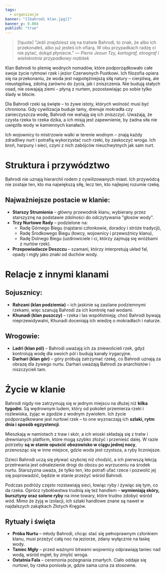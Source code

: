 ```yaml
---
tags:
  - organizacje
banner: "[[bahrodi klan.jpg]]"
banner_y: 0.804
publish: "true"
---
```

> [!quote] "Jeśli znajdziesz się na tratwie Bahrodi, to znak, że albo ich przekonałeś, albo już jesteś ich ofiarą. W obu przypadkach radzę ci nie pytać, dokąd płyniecie."
> _— Pierre Jeoun Tzy, kartograf, etnograf i wielokrotnie przypadkowy rozbitek_


Klan Bahrodi to plemię wodnych nomadów, które podporządkowało całe swoje życie rytmowi rzek i jezior Czerwonych Pustkowi. Ich filozofia opiera się na przekonaniu, że woda jest najpotężniejszą siłą natury – cierpliwą, ale nieustępliwą, zdolną zarówno do życia, jak i zniszczenia. Nie budują stałych osad, nie oswajają ziemi – płyną z nurtem, pozostawiając po sobie tylko ślady w błocie.

Dla Bahrodi rzeki są święte – to żywe istoty, których wolność musi być chroniona. Gdy cywilizacja buduje tamy, drenuje mokradła czy zanieczyszcza wodę, Bahrodi nie wahają się ich zniszczyć. Uważają, że czysta rzeka to rzeka dzika, a ich misją jest zapewnienie, by żadna siła nie uwięziła wody w kamiennych kanałach.

Ich wojownicy to mistrzowie walki w terenie wodnym – znają każdy zdradliwy nurt i potrafią wykorzystać ruch rzeki, by zaskoczyć wroga. Ich broń, harpuny i sieci, czyni z nich zabójców nieuchwytnych jak sam nurt.
# Struktura i przywództwo

Bahrodi nie uznają hierarchii rodem z cywilizowanych miast. Ich przywódcą nie zostaje ten, kto ma największą siłę, lecz ten, kto najlepiej rozumie rzekę.
## Najważniejsze postacie w klanie:
- **Starszy Strumienia** – główny przewodnik klanu, wybierany przez starszyznę na podstawie zdolności do odczytywania "głosów wody".
- **Trzy Nurtowe Rady** – podzielone na:
    - Radę Górnego Biegu (najstarsi członkowie, doradcy i stróże tradycji), 
    - Radę Środkowego Biegu (łowcy, wojownicy i przewoźnicy klanu),
    - Radę Dolnego Biegu (uzdrowiciele i ci, którzy zajmują się wróżbami z nurtów rzek).
- **Przepowiadacze Deszczu** – szamani, którzy interpretują układ fal, opady i mgły jako znaki od duchów wody.
# Relacje z innymi klanami
## Sojusznicy:
- **Rahzani (klan podziemia)** – ich jaskinie są zasilane podziemnymi rzekami, więc szanują Bahrodi za ich kontrolę nad wodami.
- **Khunadi (klan puszczy)** – rzeka i las współistnieją; choć Bahrodi bywają nieprzewidywalni, Khunadi doceniają ich wiedzę o mokradłach i naturze.
## Wrogowie:
- **Ladri (klan pól)** – Bahrodi uważają ich za zniewolicieli rzek, gdyż kontrolują wodę dla swoich pól i budują kanały irygacyjne.
- **Darhari (klan gór)** – góry próbują zatrzymać rzekę, co Bahrodi uznają za obrazę dla żywego nurtu. Darhari uważają Bahrodi za anarchistów i niszczycieli tam. 
# Życie w klanie
Bahrodi nigdy nie zatrzymują się w jednym miejscu na dłużej niż **kilka tygodni**. Są wędrownym ludem, który od pokoleń przemierza rzeki i rozlewiska, żyjąc w zgodzie z wodnym żywiołem. Ich życie podporządkowane jest nurtowi rzek – to one wyznaczają ich **szlaki, rytm dnia i sposób egzystencji**.

Mieszkają w namiotach z traw i skór, a ich wioski składają się z tratw i drewnianych platform, które mogą szybko złożyć i przenieść dalej. W razie potrzeby **są w stanie opuścić obozowisko w ciągu jednej nocy**, przenosząc się w inne miejsce, gdzie woda jest czystsza, a ryby liczniejsze.

Dzieci Bahrodi uczą się pływać szybciej niż chodzić, a ich pierwszą lekcją przetrwania jest odnalezienie drogi do obozu po wyrzuceniu na środek nurtu. Starszyzna uważa, że tylko ten, kto potrafi ufać rzece i pozwolić jej się poprowadzić, będzie w stanie przeżyć wśród Bahrodi.

Podczas podróży często rozstawiają sieci, łowiąc ryby i żywiąc się tym, co da rzeka. Oprócz rybołówstwa trudnią się też handlem – **wymieniają skóry, bursztyny oraz solone ryby** na inne towary, które trudno zdobyć wśród wód. Mimo że żyją w izolacji, ich szlaki handlowe znane są nawet w najdalszych zakątkach Złotych Kręgów.
## Rytuały i święta
- **Próba Nurtu** – młody Bahrodi, chcąc stać się pełnoprawnym członkiem klanu, musi przeżyć całą noc na jeziorze, zdany wyłącznie na łaskę wody.
- **Taniec Mgły** – przed ważnymi bitwami wojownicy odprawiają taniec nad wodą, wśród mgieł, by zmylić wroga.
- **Ostatnia Fala** – ceremonia pożegnania zmarłych. Ciało oddaje się nurtowi, by rzeka poniosła je, gdzie sama uzna za stosowne.